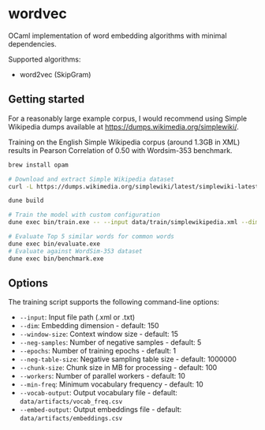 # wordvec
OCaml implementation of word embedding algorithms with minimal dependencies.

Supported algorithms:
- word2vec (SkipGram)

## Getting started

For a reasonably large example corpus, I would recommend using Simple Wikipedia dumps available at https://dumps.wikimedia.org/simplewiki/.

Training on the English Simple Wikipedia corpus (around 1.3GB in XML) results in Pearson Correlation of 0.50 with Wordsim-353 benchmark.

```bash
brew install opam

# Download and extract Simple Wikipedia dataset
curl -L https://dumps.wikimedia.org/simplewiki/latest/simplewiki-latest-pages-articles-multistream.xml.bz2 | bunzip2 > data/train/simplewikipedia.xml

dune build

# Train the model with custom configuration
dune exec bin/train.exe -- --input data/train/simplewikipedia.xml --dim 150 --window-size 15 --epochs 2 --workers 8

# Evaluate Top 5 similar words for common words
dune exec bin/evaluate.exe
# Evaluate against WordSim-353 dataset
dune exec bin/benchmark.exe
```

## Options

The training script supports the following command-line options:

- `--input`: Input file path (.xml or .txt)
- `--dim`: Embedding dimension - default: 150
- `--window-size`: Context window size - default: 15
- `--neg-samples`: Number of negative samples - default: 5
- `--epochs`: Number of training epochs - default: 1
- `--neg-table-size`: Negative sampling table size - default: 1000000
- `--chunk-size`: Chunk size in MB for processing - default: 100
- `--workers`: Number of parallel workers - default: 10
- `--min-freq`: Minimum vocabulary frequency - default: 10
- `--vocab-output`: Output vocabulary file - default: `data/artifacts/vocab_freq.csv`
- `--embed-output`: Output embeddings file - default: `data/artifacts/embeddings.csv`
